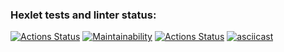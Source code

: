### Hexlet tests and linter status:
[![Actions Status](https://github.com/dmitryfirsanov/frontend-project-lvl1/workflows/hexlet-check/badge.svg)](https://github.com/dmitryfirsanov/frontend-project-lvl1/actions)
[![Maintainability](https://api.codeclimate.com/v1/badges/6917b2735dd300d06e35/maintainability)](https://codeclimate.com/github/dmitryfirsanov/frontend-project-lvl1/maintainability)
[![Actions Status](https://github.com/dmitryfirsanov/frontend-project-lvl1/workflows/eslint/badge.svg)](https://github.com/dmitryfirsanov/frontend-project-lvl1/actions)
[![asciicast](https://asciinema.org/a/rOFuvoNVU83VEbVibOesllMU3.svg)](https://asciinema.org/a/rOFuvoNVU83VEbVibOesllMU3)